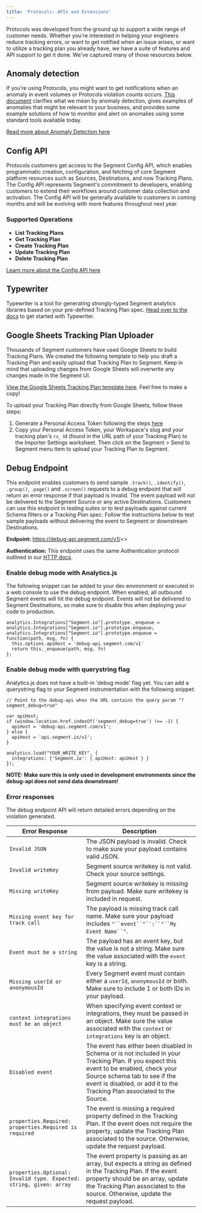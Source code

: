 ```yaml
---
title: 'Protocols: APIs and Extensions'
---
```

Protocols was developed from the ground up to support a wide range of customer needs. Whether you're interested in helping your engineers reduce tracking errors, or want to get notified when an issue arises, or want to utilize a tracking plan you already have, we have a suite of features and API support to get it done. We've captured many of those resources below.

## Anomaly detection

If you’re using Protocols, you might want to get notifications when an anomaly in event volumes or Protocols violation counts occurs. [This document](/docs/protocols/apis-and-extensions/anomaly_detection/) clarifies what we mean by anomaly detection, gives examples of anomalies that might be relevant to your business, and provides some example solutions of how to monitor and alert on anomalies using some standard tools available today.

[Read more about Anomaly Detection here](/docs/protocols/apis-and-extensions/anomaly_detection/)

## Config API

Protocols customers get access to the Segment Config API, which enables programmatic creation, configuration, and fetching of core Segment platform resources such as Sources, Destinations, and now Tracking Plans. The Config API represents Segment's commitment to developers, enabling customers to extend their workflows around customer data collection and activation. The Config API will be generally available to customers in coming months and will be evolving with more features throughout next year.

### Supported Operations

- **List Tracking Plans**
- **Get Tracking Plan**
- **Create Tracking Plan**
- **Update Tracking Plan**
- **Delete Tracking Plan**

[Learn more about the Config API here](https://segment.com/docs/config-api/)

## Typewriter

Typewriter is a tool for generating strongly-typed Segment analytics libraries based on your pre-defined Tracking Plan spec. [Head over to the docs](/docs/protocols/apis-and-extensions/typewriter/) to get started with Typewriter.

## Google Sheets Tracking Plan Uploader

Thousands of Segment customers have used Google Sheets to build Tracking Plans. We created the following template to help you draft a Tracking Plan and easily upload that Tracking Plan to Segment. Keep in mind that uploading changes from Google Sheets will overwrite any changes made in the Segment UI.

[View the Google Sheets Tracking Plan template here](https://docs.google.com/spreadsheets/u/1/d/1ZHGfNrCxBQbEyevmVxNoU0DGjb8cJMro1iwIRZLWjPw/copy). Feel free to make a copy!

To upload your Tracking Plan directly from Google Sheets, follow these steps:

1. Generate a Personal Access Token following the steps [here](/docs/config-api/authentication/)
2. Copy your Personal Access Token, your Workspace's slug and your tracking plan's `rs_` id (found in the URL path of your Tracking Plan) to the Importer Settings worksheet. Then click on the Segment > Send to Segment menu item to upload your Tracking Plan to Segment.

## Debug Endpoint

This endpoint enables customers to send sample `.track()`, `.identify()`, `.group()`, `.page()` and `.screen()` requests to a debug endpoint that will return an error response if that payload is invalid. The event payload will not be delivered to the Segment Source or any active Destinations.
Customers can use this endpoint in testing suites or to test payloads against current Schema filters or a Tracking Plan spec. Follow the instructions below to test sample payloads without delivering the event to Segment or downstream Destinations.

**Endpoint:** https://debug-api.segment.com/v1/<<Segment request type>>

**Authentication:** This endpoint uses the same Authentication protocol outlined in our [HTTP docs](/docs/connections/sources/catalog/libraries/server/http/#authentication).

### Enable debug mode with Analytics.js

The following snippet can be added to your dev environment or executed in a web console to use the debug endpoint. When enabled, all outbound Segment events will hit the debug endpoint. Events will not be delivered to Segment Destinations, so make sure to disable this when deploying your code to production.

```
analytics.Integrations["Segment.io"].prototype._enqueue = analytics.Integrations["Segment.io"].prototype.enqueue;
analytics.Integrations["Segment.io"].prototype.enqueue = function(path, msg, fn) {
  this.options.apiHost = 'debug-api.segment.com/v1'
  return this._enqueue(path, msg, fn)
};
```

### Enable debug mode with querystring flag

Analytics.js does not have a built-in 'debug mode' flag yet. You can add a querystring flag to your Segment instrumentation with the following snippet:
```
// Point to the debug-api when the URL contains the query param "?segment_debug=true"

var apiHost;
if (window.location.href.indexOf('segment_debug=true') !== -1) {
  apiHost = 'debug-api.segment.com/v1';
} else {
  apiHost = 'api.segment.io/v1';
}

analytics.load("YOUR_WRITE_KEY", {
  integrations: {'Segment.io': { apiHost: apiHost } }
});
```

**NOTE: Make sure this is only used in development environments since the debug-api does not send data downstream!**

### Error responses

The debug endpoint API will return detailed errors depending on the violation generated.

| Error Response | Description|
| ------------------------------------------------------------------------------------------------------------------------------------------------------------------------- | ------------------------------------------------------------------------------------------------------------------------------------------------------------------------------------------------------------------------------------------------------------------------------------------------------------------------------------------------------------------------------------------------------------------------------------------------------------------------------------------------------------------- |
| `Invalid JSON` | The JSON payload is invalid. Check to make sure your payload contains valid JSON. |
| `Invalid writeKey` | Segment source writekey is not valid. Check your source settings. |
| `Missing writeKey` | Segment source writekey is missing from payload. Make sure writekey is included in request. |
| `Missing event key for track call` | The payload is missing track call name. Make sure your payload includes `"``event``"``:``"``My Event Name``"`.|
| `Event must be a string` | The payload has an event key, but the value is not a string. Make sure the value associated with the `event` key is a string. |
| `Missing userId or anonymousId` | Every Segment event must contain either a `userId`, `anonymousId` or both. Make sure to include 1 or both IDs in your payload.|
| `context integrations must be an object` | When specifying event context or integrations, they must be passed in an object. Make sure the value associated with the `context` or `integrations` key is an object.|
| `Disabled event` | The event has either been disabled in Schema or is not included in your Tracking Plan. If you expect this event to be enabled, check your Source schema tab to see if the event is disabled, or add it to the Tracking Plan associated to the Source. |
| `properties.Required: properties.Required is required` | The event is missing a required property defined in the Tracking Plan. If the event does not require the property, update the Tracking Plan associated to the source. Otherwise, update the request payload. |
| `properties.Optional: Invalid type. Expected: string, given: array` | The event property is passing as an array, but expects a string as defined in the Tracking Plan. If the event property should be an array, update the Tracking Plan associated to the source. Otherwise, update the request payload. |


